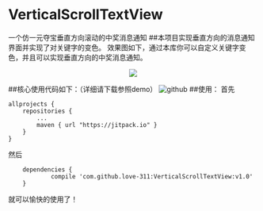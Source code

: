 # VerticalScrollTextView
一个仿一元夺宝垂直方向滚动的中奖消息通知
##本项目实现垂直方向的消息通知界面并实现了对关键字的变色。
效果图如下，通过本库你可以自定义关键字变色，并且可以实现垂直方向的中奖消息通知。
<div align=center>
	<img src="https://github.com/love-311/VerticalScrollTextView/blob/master/app/src/main/res/images/github_1.png">
</div>

##核心使用代码如下：（详细请下载参照demo）
![github](https://github.com/love-311/VerticalScrollTextView/blob/master/app/src/main/res/images/github_2.png "github")
##使用：
首先
```
allprojects {
	repositories {
		...
		maven { url "https://jitpack.io" }
	}
}
```
然后
```
	dependencies {
	        compile 'com.github.love-311:VerticalScrollTextView:v1.0'
	}
```
  就可以愉快的使用了！
